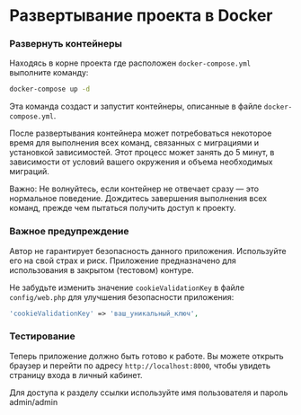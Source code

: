 **Развертывание проекта в Docker**
=====================================================

### Развернуть контейнеры

Находясь в корне проекта где расположен `docker-compose.yml` выполните команду:
```bash
docker-compose up -d
```
Эта команда создаст и запустит контейнеры, описанные в файле `docker-compose.yml`.

После развертывания контейнера может потребоваться некоторое время для выполнения всех команд, связанных с миграциями и установкой зависимостей. Этот процесс может занять до 5 минут, в зависимости от условий вашего окружения и объема необходимых миграций.

Важно: Не волнуйтесь, если контейнер не отвечает сразу — это нормальное поведение. Дождитесь завершения выполнения всех команд, прежде чем пытаться получить доступ к проекту.

### Важное предупреждение

Автор не гарантирует безопасность данного приложения. Используйте его на свой страх и риск.
Приложение предназначено для использования в закрытом (тестовом) контуре.

Не забудьте изменить значение `cookieValidationKey` в файле `config/web.php` для улучшения безопасности приложения:

```php
'cookieValidationKey' => 'ваш_уникальный_ключ',
```

### Тестирование

Теперь приложение должно быть готово к работе. Вы можете открыть браузер и перейти по адресу `http://localhost:8000`, чтобы увидеть страницу входа в личный кабинет.

Для доступа к разделу ссылки используйте имя пользователя и пароль admin/admin
